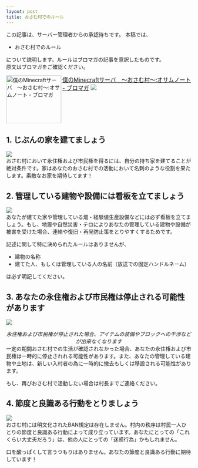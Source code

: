 ```yaml
---
layout: post
title: おさむ村でのルール
---
```


<alert class="caution">この記事は、サーバー管理者からの承認待ちです。</alert>
本稿では、

* おさむ村でのルール

について説明します。ルールはブロマガの記事を意訳したものです。  
原文はブロマガをご確認ください。  
<div class="intro-article-wrapper" style="width: 100%; overflow: auto;"><a class="intro-article-img" href="http://ch.nicovideo.jp/osamu/blomaga/ar241922" target="_blank" style="float:left;" rel="nofollow"><img src="http://capture.heartrails.com/150x130/shadow?http://ch.nicovideo.jp/osamu/blomaga/ar241922" align="left" width="150" height="130" alt="僕のMinecraftサーバ　～おさむ村～:オサムノート - ブロマガ"></a><a class="intro-article-title" href="http://ch.nicovideo.jp/osamu/blomaga/ar241922" target="_blank" style="font-size:110%;" rel="nofollow">僕のMinecraftサーバ　～おさむ村～:オサムノート - ブロマガ</a> <img src="http://b.hatena.ne.jp/entry/image/http://ch.nicovideo.jp/osamu/blomaga/ar241922" style="opacity:0.8;"><span style="clear: both;"></span></div>

## 1. じぶんの家を建てましょう
[![](http://farm4.staticflickr.com/3710/9143745413_485050a11d_c.jpg)](http://www.flickr.com/photos/s083027/9143745413/)  
おさむ村において永住権および市民権を得るには、自分の持ち家を建てることが絶対条件です。家はあなたのおさむ村での活動において名刺のような役割を果たします。素敵なお家を期待してます！

## 2. 管理している建物や設備には看板を立てましょう
[![](http://farm8.staticflickr.com/7375/9702854062_3b8117ac24_c.jpg)](http://www.flickr.com/photos/s083027/9702854062/)  
あなたが建てた家や管理している畑・経験値生産設備などには必ず看板を立てましょう。もし、地震や自然災害・テロによりあなたの管理している建物や設備が被害を受けた場合、連絡や復旧・再発防止策をとりやすくするためです。

記述に関して特に決められたルールはありませんが、

* 建物の名称  
* 建てた人、もしくは管理している人の名前（放送での固定ハンドルネーム）

は必ず明記してください。

## 3. あなたの永住権および市民権は停止される可能性があります
[![](http://farm8.staticflickr.com/7442/9506979745_40e9529390_c.jpg)](http://www.flickr.com/photos/s083027/9506979745/)
<center><i>永住権および市民権が停止された場合、アイテムの装備やブロックへの干渉などが出来なくなります</i></center>
一定の期間おさむ村での生活が確認されなかった場合、あなたの永住権および市民権は一時的に停止されれる可能性があります。また、あなたの管理している建物や土地は、新しい入村者の為に一時的に撤去もしくは移設される可能性があります。

もし、再びおさむ村で活動したい場合は村長までご連絡ください。

## 4. 節度と良識ある行動をとりましょう
[![](http://farm4.staticflickr.com/3812/9924669064_9b8cfab444_c.jpg)](http://www.flickr.com/photos/s083027/9924669064/)  
おさむ村には明文化されたBAN規定は存在しません。村内の秩序は村民一人ひとりの節度と良識ある行動によって成り立っています。あなたにとっての「これくらい大丈夫だろう」は、他の人にとっての「迷惑行為」かもしれません。

口を酸っぱくして言うつもりはありません。あなたの節度と良識ある行動に期待しています！

